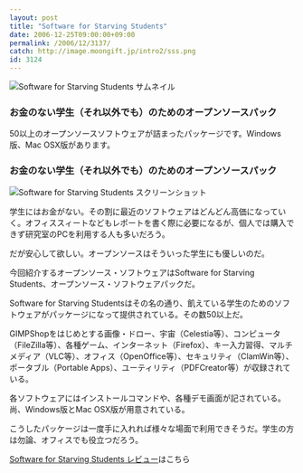 ```yaml
---
layout: post
title: "Software for Starving Students"
date: 2006-12-25T09:00:00+09:00
permalink: /2006/12/3137/
catch: http://image.moongift.jp/intro2/sss.png
id: 3124
---
```

 ![Software for Starving Students サムネイル](http://image.moongift.jp/intro2/sss.t.png "Software for Starving Students サムネイル")
  

### お金のない学生（それ以外でも）のためのオープンソースパック
  
50以上のオープンソースソフトウェアが詰まったパッケージです。Windows版、Mac OSX版があります。  
<!--more-->  

### お金のない学生（それ以外でも）のためのオープンソースパック
  

![Software for Starving Students スクリーンショット](http://image.moongift.jp/intro2/sss.png "Software for Starving Students スクリーンショット")

  

学生にはお金がない。その割に最近のソフトウェアはどんどん高価になっていく。オフィススィートなどもレポートを書く際に必要になるが、個人では購入できず研究室のPCを利用する人も多いだろう。

  

だが安心して欲しい。オープンソースはそういった学生にも優しいのだ。

  

今回紹介するオープンソース・ソフトウェアはSoftware for Starving Students、オープンソース・ソフトウェアパックだ。

  

Software for Starving Studentsはその名の通り、飢えている学生のためのソフトウェアがパッケージになって提供されている。その数50以上だ。

  

GIMPShopをはじめとする画像・ドロー、宇宙（Celestia等）、コンピュータ（FileZilla等）、各種ゲーム、インターネット（Firefox）、キー入力習得、マルチメディア（VLC等）、オフィス（OpenOffice等）、セキュリティ（ClamWin等）、ポータブル（Portable Apps）、ユーティリティ（PDFCreator等）が収録されている。

  

各ソフトウェアにはインストールコマンドや、各種デモ画面が記されている。尚、Windows版とMac OSX版が用意されている。

  

こうしたパッケージは一度手に入れれば様々な場面で利用できそうだ。学生の方は勿論、オフィスでも役立つだろう。

  

[Software for Starving Students レビュー](http://oss.moongift.jp/review/i-3139.html)はこちら

